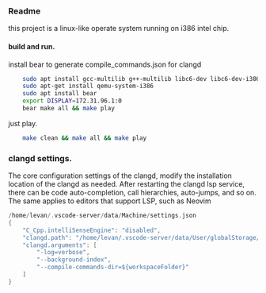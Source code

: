 ### Readme
this project is a linux-like operate system running on i386 intel chip.

#### build and run.


install bear to generate compile_commands.json for clangd
```bash
    sudo apt install gcc-multilib g++-multilib libc6-dev libc6-dev-i386
    sudo apt-get install qemu-system-i386
    sudo apt install bear
    export DISPLAY=172.31.96.1:0
    bear make all && make play
```
just play.
```bash
    make clean && make all && make play
```

### clangd settings.
The core configuration settings of the clangd, modify the installation location of the clangd as needed. After restarting the clangd lsp service, there can be code auto-completion, call hierarchies, auto-jumps, and so on.
The same applies to editors that support LSP, such as Neovim
```c
/home/levan/.vscode-server/data/Machine/settings.json
{
    "C_Cpp.intelliSenseEngine": "disabled",
    "clangd.path": "/home/levan/.vscode-server/data/User/globalStorage/llvm-vs-code-extensions.vscode-clangd/install/18.1.3/clangd_18.1.3/bin/clangd",
    "clangd.arguments": [
        "-log=verbose",
        "--background-index",
        "--compile-commands-dir=${workspaceFolder}"
    ]
}
```